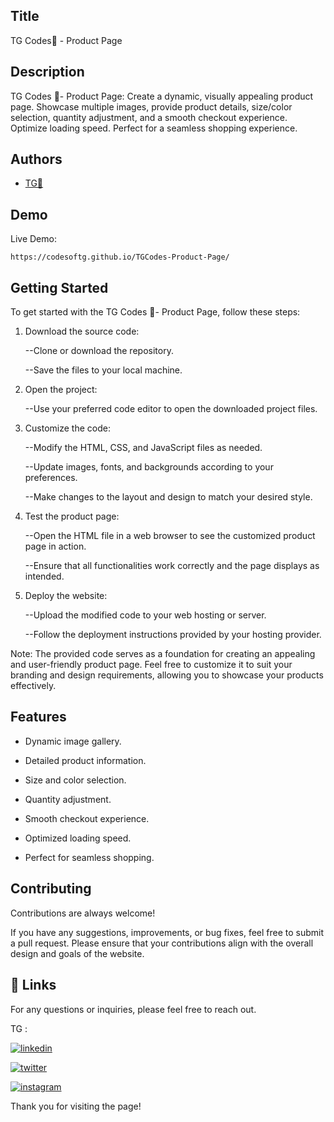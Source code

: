 
## Title

TG Codes💛 - Product Page
## Description 

TG Codes 💛- Product Page: Create a dynamic, visually appealing product page. Showcase multiple images, provide product details, size/color selection, quantity adjustment, and a smooth checkout experience. Optimize loading speed. Perfect for a seamless shopping experience. 




## Authors

- [TG💛](https://www.github.com/codesofTG) 


## Demo

Live Demo:

    https://codesoftg.github.io/TGCodes-Product-Page/
## Getting Started

To get started with the TG Codes 💛- Product Page, follow these steps:

1. Download the source code:

    --Clone or download the repository.

    --Save the files to your local machine.

2. Open the project:

    --Use your preferred code editor to open the downloaded project files.

3. Customize the code:

    --Modify the HTML, CSS, and JavaScript files as needed.

    --Update images, fonts, and backgrounds according to your preferences.

    --Make changes to the layout and design to match your desired style.

4. Test the product page:

    --Open the HTML file in a web browser to see the customized product page in action.

    --Ensure that all functionalities work correctly and the page displays as intended.

5. Deploy the website:

    --Upload the modified code to your web hosting or server.

    --Follow the deployment instructions provided by your hosting provider.


Note: The provided code serves as a foundation for creating an appealing and user-friendly product page. Feel free to customize it to suit your branding and design requirements, allowing you to showcase your products effectively.


## Features

- Dynamic image gallery.

- Detailed product information.

- Size and color selection.

- Quantity adjustment.

- Smooth checkout experience.

- Optimized loading speed.

- Perfect for seamless shopping.






## Contributing

Contributions are always welcome!

If you have any suggestions, improvements, or bug fixes, feel free to submit a pull request. Please ensure that your contributions align with the overall design and goals of the website. 


## 🔗 Links

For any questions or inquiries, please feel free to reach out. 

TG :

[![linkedin](https://img.shields.io/badge/linkedin-0A66C2?style=for-the-badge&logo=linkedin&logoColor=white)](https://www.linkedin.com/in/tg2691/)


[![twitter](https://img.shields.io/badge/twitter-1DA1F2?style=for-the-badge&logo=twitter&logoColor=white)](https://twitter.com/tg_262001)

[![instagram](https://img.shields.io/badge/instagram-E4405F?style=for-the-badge&logo=instagram&logoColor=white)](https://instagram.com/_tg.26_)


Thank you for visiting the page!
